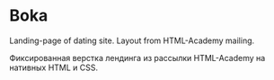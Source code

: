 # Boka
Landing-page of dating site. Layout from HTML-Academy mailing.

Фиксированная верстка лендинга из рассылки HTML-Academy на нативных HTML и CSS.
